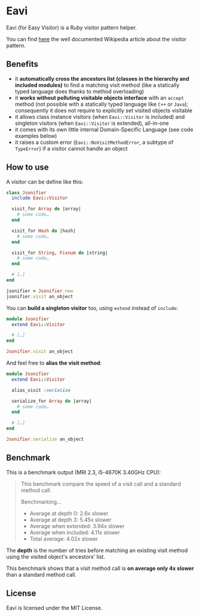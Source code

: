 # Eavi

Eavi (for Easy Visitor) is a Ruby visitor pattern helper.

You can find [here](https://en.wikipedia.org/wiki/Visitor_pattern) the well documented Wikipedia article about the visitor pattern.

## Benefits

- it **automatically cross the ancestors list (classes in the hierarchy and included modules)** to find a matching visit method (like a statically typed language does thanks to method overloading)
- it **works without polluting visitable objects interface** with an `accept` method (not possible with a statically typed language like `C++` or `Java`); consequently it does not require to explicitly set visited objects visitable
- it allows class instance visitors (when `Eavi::Visitor` is included) and singleton visitors (when `Eavi::Visitor` is extended), all-in-one
- it comes with its own little internal Domain-Specific Language (see code examples below)
- it raises a custom error (`Eavi::NoVisitMethodError`, a subtype of `TypeError`) if a visitor cannot handle an object

## How to use

A visitor can be define like this:

```ruby
class Jsonifier
  include Eavi::Visitor

  visit_for Array do |array|
    # some code…
  end

  visit_for Hash do |hash|
    # some code…
  end

  visit_for String, Fixnum do |string|
    # some code…
  end

  # […]
end

jsonifier = Jsonifier.new
jsonifier.visit an_object
```

You can **build a singleton visitor** too, using `extend` instead of `include`:

```ruby
module Jsonifier
  extend Eavi::Visitor

  # […]
end

Jsonifier.visit an_object
```

And feel free to **alias the visit method**:

```ruby
module Jsonifier
  extend Eavi::Visitor

  alias_visit :serialize

  serialize_for Array do |array|
    # some code…
  end

  # […]
end

Jsonifier.serialize an_object
```

## Benchmark

This is a benchmark output (MRI 2.3, i5-4670K 3.40GHz CPU):

> This benchmark compare the speed of a visit call and a standard method call.
>
> Benchmarking…
>
> - Average at depth 0:    2.6x slower
> - Average at depth 3:    5.45x slower
> - Average when extended: 3.94x slower
> - Average when included: 4.11x slower
> - Total average:         4.02x slower

The **depth** is the number of tries before matching an existing visit method using the visited object's ancestors' list.

This benchmark shows that a visit method call is **on average only 4x slower** than a standard method call.

## License

Eavi is licensed under the MIT License.
